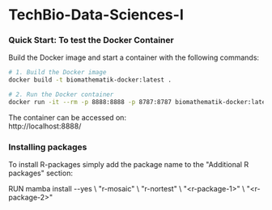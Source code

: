 # TechBio-Data-Sciences-I

### Quick Start: To test the Docker Container

Build the Docker image and start a container with the following commands:

```bash
# 1. Build the Docker image
docker build -t biomathematik-docker:latest .

# 2. Run the Docker container
docker run -it --rm -p 8888:8888 -p 8787:8787 biomathematik-docker:latest
```

The container can be accessed on:  
http://localhost:8888/

### Installing packages

To install R-packages simply add the package name to the "Additional R packages" section:

RUN mamba install --yes \\
        "r-mosaic" \\
        "r-nortest" \\
        "&lt;r-package-1&gt;" \\
        "&lt;r-package-2&gt;"